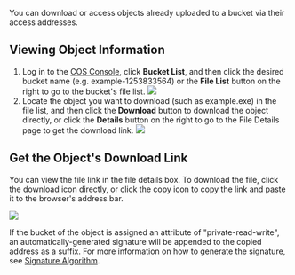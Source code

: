 You can download or access objects already uploaded to a bucket via their access addresses.

## Viewing Object Information

1. Log in to the [COS Console](https://console.cloud.tencent.com/cos5), click **Bucket List**, and then click the desired bucket name (e.g. example-1253833564) or the **File List** button on the right to go to the bucket's file list.
   ![](http://mc.qcloudimg.com/static/img/d156619ab35a0e1195a70d0e8d8954ca/image.png)
2. Locate the object you want to download  (such as example.exe) in the file list, and then click the **Download** button to download the object directly, or click the **Details** button on the right to go to the File Details page to get the download link.
   ![](http://mc.qcloudimg.com/static/img/1d61014498602725ecdd090748596fc1/image.png)

## Get the Object's Download Link

You can view the file link in the file details box. To download the file, click the download icon directly, or click the copy icon to copy the link and paste it to the browser's address bar.

![](https://main.qcloudimg.com/raw/a2ab57d7ccfa2315408a011f9decd1f7.png)

If the bucket of the object is assigned an attribute of "private-read-write", an automatically-generated signature will be appended to the copied address as a suffix. For more information on how to generate the signature, see [Signature Algorithm](https://cloud.tencent.com/document/product/436/6054).
